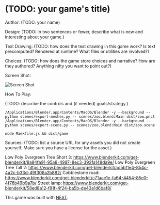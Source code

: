 # (TODO: your game's title)

Author: (TODO: your name)

Design: (TODO: In two sentences or fewer, describe what is new and interesting about your game.)

Text Drawing: (TODO: how does the text drawing in this game work? Is text precomputed? Rendered at runtime? What files or utilities are involved?)

Choices: (TODO: how does the game store choices and narrative? How are they authored? Anything nifty you want to point out?)

Screen Shot:

![Screen Shot](screenshot.png)

How To Play:

(TODO: describe the controls and (if needed) goals/strategy.)

```
/Applications/Blender.app/Contents/MacOS/Blender -y --background --python scenes/export-meshes.py -- scenes/zoo.blend:Main dist/zoo.pnct
/Applications/Blender.app/Contents/MacOS/Blender -y --background --python scenes/export-scene.py -- scenes/zoo.blend:Main dist/zoo.scene

node Maekfile.js && dist/game
```

Sources: (TODO: list a source URL for any assets you did not create yourself. Make sure you have a license for the asset.)

Low Poly Evergreen Tree Short 3: https://www.blenderkit.com/get-blenderkit/8a94fa91-95a8-4997-8ec3-392fa148da9e/
Low Poly Evergreen Tree Tall 2: https://www.blenderkit.com/get-blenderkit/ad5bf1e4-854c-4a2c-b33d-49f308a2b882/
Cobblestone road: https://www.blenderkit.com/get-blenderkit/c71aae1e-fa64-4454-85e0-4f76b49b9a7b/
Street lamp: https://www.blenderkit.com/get-blenderkit/58ed8a12-f81f-4f24-ba5b-de43e1d6baf8/

This game was built with [NEST](NEST.md).

